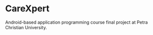 # CareXpert
Android-based application programming course final project at Petra Christian University.
